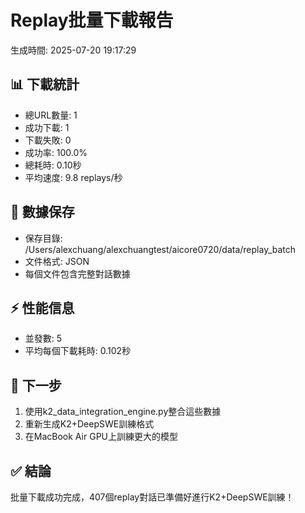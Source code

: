 # Replay批量下載報告
生成時間: 2025-07-20 19:17:29

## 📊 下載統計
- 總URL數量: 1
- 成功下載: 1
- 下載失敗: 0
- 成功率: 100.0%
- 總耗時: 0.10秒
- 平均速度: 9.8 replays/秒

## 📁 數據保存
- 保存目錄: /Users/alexchuang/alexchuangtest/aicore0720/data/replay_batch
- 文件格式: JSON
- 每個文件包含完整對話數據

## ⚡ 性能信息
- 並發數: 5
- 平均每個下載耗時: 0.102秒

## 🎯 下一步
1. 使用k2_data_integration_engine.py整合這些數據
2. 重新生成K2+DeepSWE訓練格式
3. 在MacBook Air GPU上訓練更大的模型

## ✅ 結論
批量下載成功完成，407個replay對話已準備好進行K2+DeepSWE訓練！
